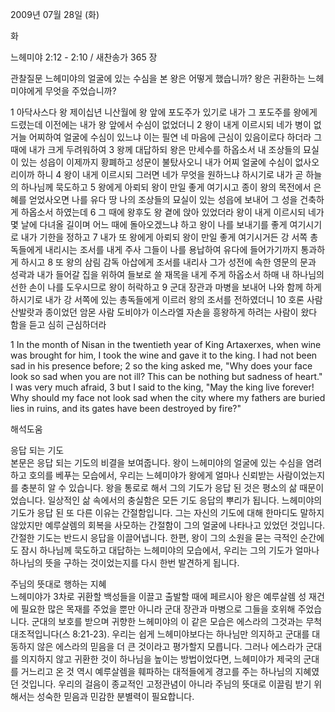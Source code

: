 2009년 07월 28일 (화)

화



느헤미야 2:12 - 2:10 / 새찬송가 365 장


관찰질문
느헤미야의 얼굴에 있는 수심을 본 왕은 어떻게 했습니까?
왕은 귀환하는 느헤미야에게 무엇을 주었습니까?

1 아닥사스다 왕 제이십년 니산월에 왕 앞에 포도주가 있기로 내가 그 포도주를 왕에게 드렸는데 이전에는 내가 왕 앞에서 수심이 없었더니 2 왕이 내게 이르시되 네가 병이 없거늘 어찌하여 얼굴에 수심이 있느냐 이는 필연 네 마음에 근심이 있음이로다 하더라 그 때에 내가 크게 두려워하여 3 왕께 대답하되 왕은 만세수를 하옵소서 내 조상들의 묘실이 있는 성읍이 이제까지 황폐하고 성문이 불탔사오니 내가 어찌 얼굴에 수심이 없사오리이까 하니 4 왕이 내게 이르시되 그러면 네가 무엇을 원하느냐 하시기로 내가 곧 하늘의 하나님께 묵도하고 5 왕에게 아뢰되 왕이 만일 좋게 여기시고 종이 왕의 목전에서 은혜를 얻었사오면 나를 유다 땅 나의 조상들의 묘실이 있는 성읍에 보내어 그 성을 건축하게 하옵소서 하였는데 6 그 때에 왕후도 왕 곁에 앉아 있었더라 왕이 내게 이르시되 네가 몇 날에 다녀올 길이며 어느 때에 돌아오겠느냐 하고 왕이 나를 보내기를 좋게 여기시기로 내가 기한을 정하고 7 내가 또 왕에게 아뢰되 왕이 만일 좋게 여기시거든 강 서쪽 총독들에게 내리시는 조서를 내게 주사 그들이 나를 용납하여 유다에 들어가기까지 통과하게 하시고 8 또 왕의 삼림 감독 아삽에게 조서를 내리사 그가 성전에 속한 영문의 문과 성곽과 내가 들어갈 집을 위하여 들보로 쓸 재목을 내게 주게 하옵소서 하매 내 하나님의 선한 손이 나를 도우시므로 왕이 허락하고 9 군대 장관과 마병을 보내어 나와 함께 하게 하시기로 내가 강 서쪽에 있는 총독들에게 이르러 왕의 조서를 전하였더니 10 호론 사람 산발랏과 종이었던 암몬 사람 도비야가 이스라엘 자손을 흥왕하게 하려는 사람이 왔다 함을 듣고 심히 근심하더라  

1 In the month of Nisan in the twentieth year of King Artaxerxes, when wine was brought for him, I took the wine and gave it to the king. I had not been sad in his presence before; 2 so the king asked me, "Why does your face look so sad when you are not ill? This can be nothing but sadness of heart." I was very much afraid, 3 but I said to the king, "May the king live forever! Why should my face not look sad when the city where my fathers are buried lies in ruins, and its gates have been destroyed by fire?"

해석도움





응답 되는 기도  
본문은 응답 되는 기도의 비결을 보여줍니다. 왕이 느헤미야의 얼굴에 있는 수심을 염려하고 호의를 베푸는 모습에서, 우리는 느헤미야가 왕에게 얼마나 신뢰받는 사람이었는지를 충분히 알 수 있습니다. 왕을 통로로 해서 그의 기도가 응답 된 것은 평소의 삶 때문이었습니다. 일상적인 삶 속에서의 충실함은 모든 기도 응답의 뿌리가 됩니다. 느헤미야의 기도가 응답 된 또 다른 이유는 간절함입니다. 그는 자신의 기도에 대해 한마디도 말하지 않았지만 예루살렘의 회복을 사모하는 간절함이 그의 얼굴에 나타나고 있었던 것입니다. 간절한 기도는 반드시 응답을 이끌어냅니다. 한편, 왕이 그의 소원을 묻는 극적인 순간에도 잠시 하나님께 묵도하고 대답하는 느헤미야의 모습에서, 우리는 그의 기도가 얼마나 하나님의 뜻을 구하는 것이었는지를 다시 한번 발견하게 됩니다.            

주님의 뜻대로 행하는 지혜   
느헤미야가 3차로 귀환할 백성들을 이끌고 출발할 때에 페르시아 왕은 예루살렘 성 재건에 필요한 많은 목재를 주었을 뿐만 아니라 군대 장관과 마병으로 그들을 호위해 주었습니다. 군대의 보호를 받으며 귀향한 느헤미야의 이 같은 모습은 에스라의 그것과는 무척 대조적입니다(스 8:21-23). 우리는 쉽게 느헤미야보다는 하나님만 의지하고 군대를 대동하지 않은 에스라의 믿음을 더 큰 것이라고 평가할지 모릅니다. 그러나 에스라가 군대를 의지하지 않고 귀환한 것이 하나님을 높이는 방법이었다면, 느헤미야가 제국의 군대를 거느리고 온 것 역시 예루살렘을 훼파하는 대적들에게 경고를 주는 하나님의 지혜였던 것입니다. 우리의 걸음이 종교적인 고정관념이 아니라 주님의 뜻대로 이끌림 받기 위해서는 성숙한 믿음과 민감한 분별력이 필요합니다.